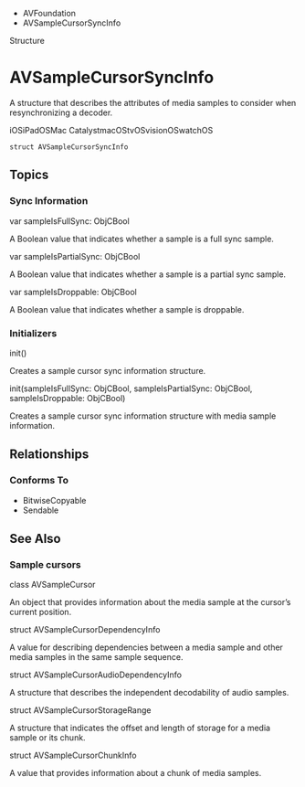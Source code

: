 

- AVFoundation
-  AVSampleCursorSyncInfo 

Structure

# AVSampleCursorSyncInfo

A structure that describes the attributes of media samples to consider when resynchronizing a decoder.

iOSiPadOSMac CatalystmacOStvOSvisionOSwatchOS

``` source
struct AVSampleCursorSyncInfo
```

## Topics

### Sync Information

var sampleIsFullSync: ObjCBool

A Boolean value that indicates whether a sample is a full sync sample.

var sampleIsPartialSync: ObjCBool

A Boolean value that indicates whether a sample is a partial sync sample.

var sampleIsDroppable: ObjCBool

A Boolean value that indicates whether a sample is droppable.

### Initializers

init()

Creates a sample cursor sync information structure.

init(sampleIsFullSync: ObjCBool, sampleIsPartialSync: ObjCBool, sampleIsDroppable: ObjCBool)

Creates a sample cursor sync information structure with media sample information.

## Relationships

### Conforms To

- BitwiseCopyable
- Sendable

## See Also

### Sample cursors

class AVSampleCursor

An object that provides information about the media sample at the cursor’s current position.

struct AVSampleCursorDependencyInfo

A value for describing dependencies between a media sample and other media samples in the same sample sequence.

struct AVSampleCursorAudioDependencyInfo

A structure that describes the independent decodability of audio samples.

struct AVSampleCursorStorageRange

A structure that indicates the offset and length of storage for a media sample or its chunk.

struct AVSampleCursorChunkInfo

A value that provides information about a chunk of media samples.

